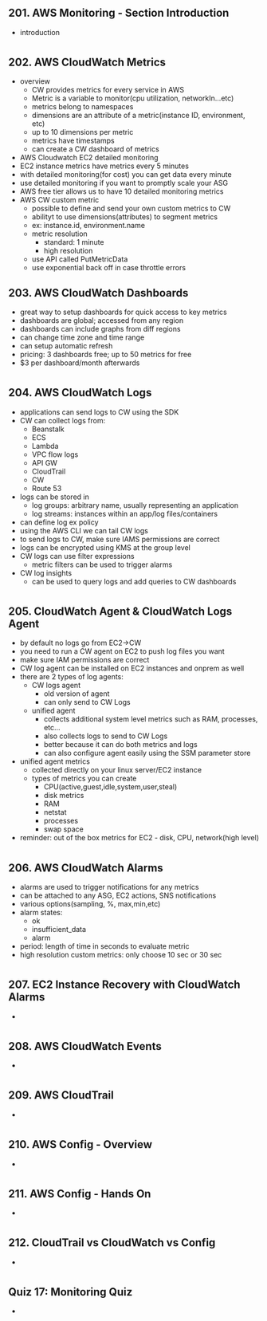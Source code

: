## 201. AWS Monitoring - Section Introduction

- introduction

#

## 202. AWS CloudWatch Metrics

- overview
  - CW provides metrics for every service in AWS
  - Metric is a variable to monitor(cpu utilization, networkIn...etc)
  - metrics belong to namespaces
  - dimensions are an attribute of a metric(instance ID, environment, etc)
  - up to 10 dimensions per metric
  - metrics have timestamps
  - can create a CW dashboard of metrics
- AWS Cloudwatch EC2 detailed monitoring
- EC2 instance metrics have metrics every 5 minutes
- with detailed monitoring(for cost) you can get data every minute
- use detailed monitoring if you want to promptly scale your ASG
- AWS free tier allows us to have 10 detailed monitoring metrics
- AWS CW custom metric
  - possible to define and send your own custom metrics to CW
  - abilityt to use dimensions(attributes) to segment metrics
  - ex: instance.id, environment.name
  - metric resolution
    - standard: 1 minute
    - high resolution
  - use API called PutMetricData
  - use exponential back off in case throttle errors

## 203. AWS CloudWatch Dashboards

- great way to setup dashboards for quick access to key metrics
- dashboards are global; accessed from any region
- dashboards can include graphs from diff regions
- can change time zone and time range
- can setup automatic refresh
- pricing: 3 dashboards free; up to 50 metrics for free
- $3 per dashboard/month afterwards

#

## 204. AWS CloudWatch Logs

- applications can send logs to CW using the SDK
- CW can collect logs from:
  - Beanstalk
  - ECS
  - Lambda
  - VPC flow logs
  - API GW
  - CloudTrail
  - CW
  - Route 53
- logs can be stored in
  - log groups: arbitrary name, usually representing an application
  - log streams: instances within an app/log files/containers
- can define log ex policy
- using the AWS CLI we can tail CW logs
- to send logs to CW, make sure IAMS permissions are correct
- logs can be encrypted using KMS at the group level
- CW logs can use filter expressions
  - metric filters can be used to trigger alarms
- CW log insights
  - can be used to query logs and add queries to CW dashboards

#

## 205. CloudWatch Agent & CloudWatch Logs Agent

- by default no logs go from EC2->CW
- you need to run a CW agent on EC2 to push log files you want
- make sure IAM permissions are correct
- CW log agent can be installed on EC2 instances and onprem as well
- there are 2 types of log agents:
  - CW logs agent
    - old version of agent
    - can only send to CW Logs
  - unified agent
    - collects additional system level metrics such as RAM, processes, etc...
    - also collects logs to send to CW Logs
    - better because it can do both metrics and logs
    - can also configure agent easily using the SSM parameter store
- unified agent metrics
  - collected directly on your linux server/EC2 instance
  - types of metrics you can create
    - CPU(active,guest,idle,system,user,steal)
    - disk metrics
    - RAM
    - netstat
    - processes
    - swap space
- reminder: out of the box metrics for EC2 - disk, CPU, network(high level)

#

## 206. AWS CloudWatch Alarms

- alarms are used to trigger notifications for any metrics
- can be attached to any ASG, EC2 actions, SNS notifications
- various options(sampling, %, max,min,etc)
- alarm states:
  - ok
  - insufficient_data
  - alarm
- period: length of time in seconds to evaluate metric
- high resolution custom metrics: only choose 10 sec or 30 sec

#

## 207. EC2 Instance Recovery with CloudWatch Alarms

-

#

## 208. AWS CloudWatch Events

-

#

## 209. AWS CloudTrail

-

#

## 210. AWS Config - Overview

-

#

## 211. AWS Config - Hands On

-

#

## 212. CloudTrail vs CloudWatch vs Config

-

#

## Quiz 17: Monitoring Quiz

-

#
